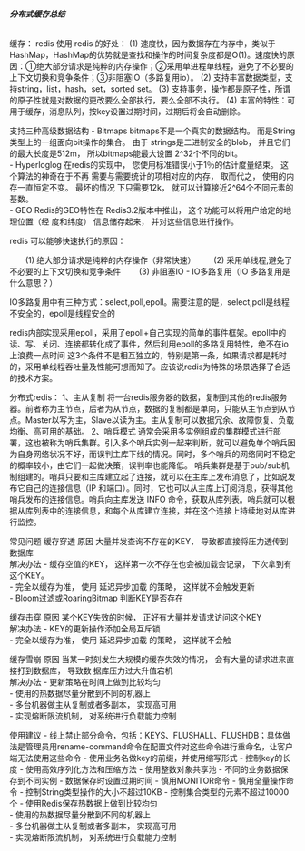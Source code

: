 ###### **分布式缓存总结**

缓存：
redis
使用 redis 的好处：
    (1) 速度快，因为数据存在内存中，类似于HashMap，HashMap的优势就是查找和操作的时间复杂度都是O(1)。速度快的原因：①绝大部分请求是纯粹的内存操作；②采用单进程单线程，避免了不必要的上下文切换和竞争条件；③非阻塞IO（多路复用io）。
    (2) 支持丰富数据类型，支持string，list，hash，set，sorted set。
    (3) 支持事务，操作都是原子性，所谓的原子性就是对数据的更改要么全部执行，要么全部不执行。
    (4) 丰富的特性：可用于缓存，消息队列，按key设置过期时间，过期后将会自动删除。

支持三种高级数据结构
    - Bitmaps bitmaps不是一个真实的数据结构。 而是String类型上的一组面向bit操作的集合。 由于
      strings是二进制安全的blob， 并且它们的最大长度是512m， 所以bitmaps能最大设置
      2^32个不同的bit。  
    - Hyperloglog  在redis的实现中， 您使用标准错误小于1％的估计度量结束。 这个算法的神奇在于不再
      需要与需要统计的项相对应的内存， 取而代之， 使用的内存一直恒定不变。 最坏的情况
      下只需要12k， 就可以计算接近2^64个不同元素的基数。  
    - GEO Redis的GEO特性在 Redis3.2版本中推出， 这个功能可以将用户给定的地理位置（经
      度和纬度） 信息储存起来， 并对这些信息进行操作。
  
redis 可以能够快速执行的原因：
  
  　　(1) 绝大部分请求是纯粹的内存操作（非常快速）
  　　(2) 采用单线程,避免了不必要的上下文切换和竞争条件
  　　(3) 非阻塞IO - IO多路复用（IO 多路复用是什么意思？）
  
  IO多路复用中有三种方式：select,poll,epoll。需要注意的是，select,poll是线程不安全的，epoll是线程安全的
  
  redis内部实现采用epoll，采用了epoll+自己实现的简单的事件框架。epoll中的读、写、关闭、连接都转化成了事件，然后利用epoll的多路复用特性，绝不在io上浪费一点时间 这3个条件不是相互独立的，特别是第一条，如果请求都是耗时的，采用单线程吞吐量及性能可想而知了。应该说redis为特殊的场景选择了合适的技术方案。
 
分布式redis：
  1、主从复制
      将一台redis服务器的数据，复制到其他的redis服务器。前者称为主节点，后者为从节点，数据的复制都是单向，只能从主节点到从节点。Master以写为主，Slave以读为主。主从复制可以数据冗余、故障恢复、负载均衡、高可用的基础。
  2、哨兵模式
    通常会采用多实例组成的集群模式进行部署，这也被称为哨兵集群。引入多个哨兵实例一起来判断，就可以避免单个哨兵因为自身网络状况不好，而误判主库下线的情况。同时，多个哨兵的网络同时不稳定的概率较小，由它们一起做决策，误判率也能降低。
    哨兵集群是基于pub/sub机制组建的。哨兵只要和主库建立起了连接，就可以在主库上发布消息了，比如说发布它自己的连接信息（IP 和端口）。同时，它也可以从主库上订阅消息，获得其他哨兵发布的连接信息。哨兵向主库发送 INFO 命令，获取从库列表。哨兵就可以根据从库列表中的连接信息，和每个从库建立连接，并在这个连接上持续地对从库进行监控。

常见问题
缓存穿透
    原因
        大量并发查询不存在的KEY， 导致都直接将压力透传到数据库  
    解决办法
        - 缓存空值的KEY， 这样第一次不存在也会被加载会记录， 下次拿到有这个KEY。  
        - 完全以缓存为准， 使用 延迟异步加载 的策略， 这样就不会触发更新  
        - Bloom过滤或RoaringBitmap 判断KEY是否存在  

缓存击穿
    原因
        某个KEY失效的时候， 正好有大量并发请求访问这个KEY  
    解决办法
        - KEY的更新操作添加全局互斥锁  
        - 完全以缓存为准， 使用 延迟异步加载 的策略， 这样就不会触  

缓存雪崩
    原因
        当某一时刻发生大规模的缓存失效的情况， 会有大量的请求进来直接打到数据库， 导致数
    据库压力过大升值宕机  
    解决办法
        - 更新策略在时间上做到比较均匀  
        - 使用的热数据尽量分散到不同的机器上  
        - 多台机器做主从复制或者多副本， 实现高可用  
        - 实现熔断限流机制， 对系统进行负载能力控制  

使用建议
    - 线上禁止部分命令，包括：KEYS、FLUSHALL、FLUSHDB；具体做法是管理员用rename-command命令在配置文件对这些命令进行重命名，让客户端无法使用这些命令
    - 使用业务名做key的前缀，并使用缩写形式
    - 控制key的长度
    - 使用高效序列化方法和压缩方法
    - 使用整数对象共享池
    - 不同的业务数据保存到不同实例
    - 数据保存时设置过期时间
    - 慎用MONITOR命令
    - 慎用全量操作命令
    - 控制String类型操作的大小不超过10KB
    - 控制集合类型的元素不超过10000个
    - 使用Redis保存热数据上做到比较均匀  
    - 使用的热数据尽量分散到不同的机器上  
    - 多台机器做主从复制或者多副本， 实现高可用  
    - 实现熔断限流机制， 对系统进行负载能力控制  
